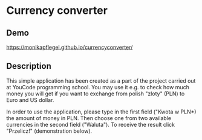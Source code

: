 # Currency converter
## Demo
https://monikapflegel.github.io/currencyconverter/
## Description
This simple application has been created as a part of the project carried out at YouCode programming school.
You may use it e.g. to check how much money you will get if you want to exchange from polish "zloty" (PLN) to Euro and US dollar.

In order to use the application, please type in the first field ("Kwota w PLN*) the amount of money in PLN.
Then choose one from two available currencies in the second field ("Waluta"). To receive the result click "Przelicz!" (demonstration below).
